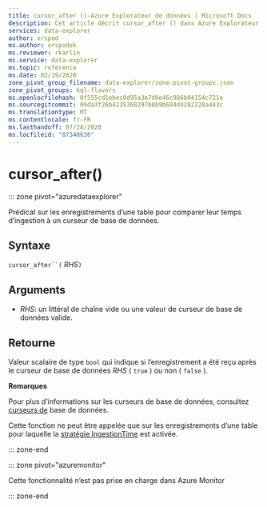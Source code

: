 ```yaml
---
title: cursor_after ()-Azure Explorateur de données | Microsoft Docs
description: Cet article décrit cursor_after () dans Azure Explorateur de données.
services: data-explorer
author: orspod
ms.author: orspodek
ms.reviewer: rkarlin
ms.service: data-explorer
ms.topic: reference
ms.date: 02/19/2020
zone_pivot_group_filename: data-explorer/zone-pivot-groups.json
zone_pivot_groups: kql-flavors
ms.openlocfilehash: 0f555cd1ebec8d95a3e7d0e46c986b04154c721e
ms.sourcegitcommit: 09da3f26b4235368297b8b9b604d4282228a443c
ms.translationtype: MT
ms.contentlocale: fr-FR
ms.lasthandoff: 07/28/2020
ms.locfileid: "87348630"
---
```

# <a name="cursor_after"></a>cursor_after()

::: zone pivot="azuredataexplorer"

Prédicat sur les enregistrements d’une table pour comparer leur temps d’ingestion à un curseur de base de données.

## <a name="syntax"></a>Syntaxe

`cursor_after``(` *RHS*`)`

## <a name="arguments"></a>Arguments

* *RHS*: un littéral de chaîne vide ou une valeur de curseur de base de données valide.

## <a name="returns"></a>Retourne

Valeur scalaire de type `bool` qui indique si l’enregistrement a été reçu après le curseur de base de données *RHS* ( `true` ) ou non ( `false` ).

**Remarques**

Pour plus d’informations sur les curseurs de base de données, consultez [curseurs de](../management/databasecursor.md) base de données.

Cette fonction ne peut être appelée que sur les enregistrements d’une table pour laquelle la [stratégie IngestionTime](../management/ingestiontimepolicy.md) est activée.

::: zone-end

::: zone pivot="azuremonitor"

Cette fonctionnalité n’est pas prise en charge dans Azure Monitor

::: zone-end
